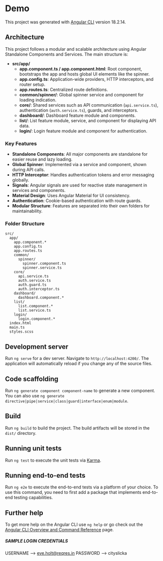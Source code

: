# Demo

This project was generated with [Angular CLI](https://github.com/angular/angular-cli) version 18.2.14.

## Architecture

This project follows a modular and scalable architecture using Angular Standalone Components and Services. The main structure is:

- **src/app/**
  - **app.component.ts / app.component.html**: Root component, bootstraps the app and hosts global UI elements like the spinner.
  - **app.config.ts**: Application-wide providers, HTTP interceptors, and router setup.
  - **app.routes.ts**: Centralized route definitions.
  - **common/spinner/**: Global spinner service and component for loading indication.
  - **core/**: Shared services such as API communication (`api.service.ts`), authentication (`auth.service.ts`), guards, and interceptors.
  - **dashboard/**: Dashboard feature module and components.
  - **list/**: List feature module, service, and component for displaying API data.
  - **login/**: Login feature module and component for authentication.

### Key Features

- **Standalone Components**: All major components are standalone for easier reuse and lazy loading.
- **Global Spinner**: Implemented via a service and component, shown during API calls.
- **HTTP Interceptor**: Handles authentication tokens and error messaging globally.
- **Signals**: Angular signals are used for reactive state management in services and components.
- **Material Design**: Uses Angular Material for UI consistency.
- **Authentication**: Cookie-based authentication with route guards.
- **Modular Structure**: Features are separated into their own folders for maintainability.

### Folder Structure

```
src/
  app/
    app.component.*
    app.config.ts
    app.routes.ts
    common/
      spinner/
        spinner.component.ts
        spinner.service.ts
    core/
      api.service.ts
      auth.service.ts
      auth.guard.ts
      auth.interceptor.ts
    dashboard/
      dashboard.component.*
    list/
      list.component.*
      list.service.ts
    login/
      login.component.*
  index.html
  main.ts
  styles.scss
```

## Development server

Run `ng serve` for a dev server. Navigate to `http://localhost:4200/`. The application will automatically reload if you change any of the source files.

## Code scaffolding

Run `ng generate component component-name` to generate a new component. You can also use `ng generate directive|pipe|service|class|guard|interface|enum|module`.

## Build

Run `ng build` to build the project. The build artifacts will be stored in the `dist/` directory.

## Running unit tests

Run `ng test` to execute the unit tests via [Karma](https://karma-runner.github.io).

## Running end-to-end tests

Run `ng e2e` to execute the end-to-end tests via a platform of your choice. To use this command, you need to first add a package that implements end-to-end testing capabilities.

## Further help

To get more help on the Angular CLI use `ng help` or go check out the [Angular CLI Overview and Command Reference](https://angular.dev/tools/cli) page.


##### SAMPLE LOGIN CREDENTIALS
USERNAME --> eve.holt@reqres.in
PASSWORD --> cityslicka